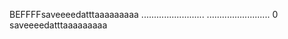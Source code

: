 BEFFFFsaveeeedatttaaaaaaaaa ......................... ......................... 0 saveeeedatttaaaaaaaaa
